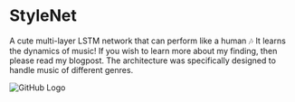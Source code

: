 # StyleNet
A cute multi-layer LSTM network that can perform like a human 🎶 It learns the dynamics of music!  If you wish to learn more about my finding, then please read my blogpost. The architecture was specifically designed to handle music of different genres.

![GitHub Logo](http://imanmalik.com/assets/img/stylenet.png/)
